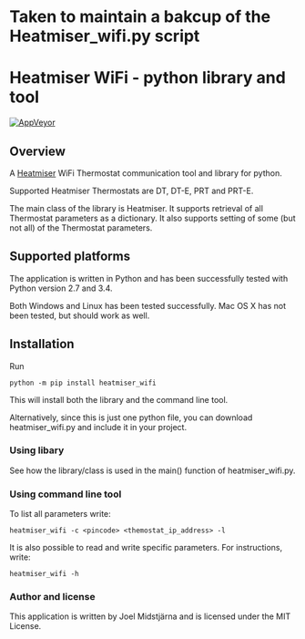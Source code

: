 # Taken to maintain a bakcup of the Heatmiser_wifi.py script 

# Heatmiser WiFi - python library and tool
[![AppVeyor](https://ci.appveyor.com/api/projects/status/github/midstar/heatmiser_wifi?svg=true)](https://ci.appveyor.com/api/projects/status/github/midstar/heatmiser_wifi)

## Overview
A [Heatmiser](http://www.heatmiser.com/) WiFi Thermostat communication tool and library for python.

Supported Heatmiser Thermostats are DT, DT-E, PRT and PRT-E.

The main class of the library is Heatmiser. It supports retrieval of all Thermostat parameters as a dictionary. It also supports setting of some (but not all) of the Thermostat parameters. 

## Supported platforms
The application is written in Python and has been successfully tested with Python version 2.7 and 3.4.

Both Windows and Linux has been tested successfully. Mac OS X has not been tested, but should work as well.

## Installation
Run 

    python -m pip install heatmiser_wifi

This will install both the library and the command line tool.

Alternatively, since this is just one python file, you can download heatmiser_wifi.py and include it in your project.
  
### Using libary

See how the library/class is used in the main() function of heatmiser_wifi.py.

### Using command line tool

To list all parameters write:

    heatmiser_wifi -c <pincode> <themostat_ip_address> -l 

It is also possible to read and write specific parameters. For instructions, write:

    heatmiser_wifi -h
 
### Author and license
This application is written by Joel Midstjärna and is licensed under the MIT License.
